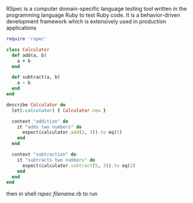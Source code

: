 RSpec is a computer domain-specific language testing tool written in the programming language Ruby to test Ruby code. It is a behavior-driven development framework which is extensively used in production applications


```ruby
require 'rspec'

class Calculator
  def add(a, b)
    a + b
  end

  def subtract(a, b)
    a - b
  end
end

describe Calculator do
  let(:calculator) { Calculator.new }

  context "addition" do
    it "adds two numbers" do
      expect(calculator.add(2, 3)).to eq(5)
    end
  end

  context "subtraction" do
    it "subtracts two numbers" do
      expect(calculator.subtract(5, 3)).to eq(2)
    end
  end
end
```
then in shell *rspec filename.rb* to run